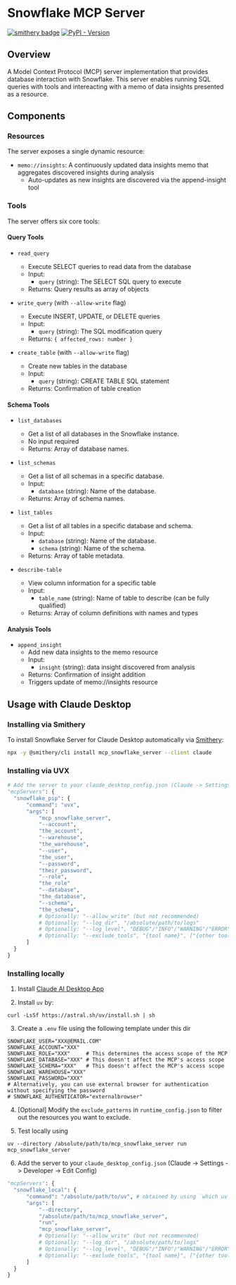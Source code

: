 # Snowflake MCP Server

[![smithery badge](https://smithery.ai/badge/mcp_snowflake_server)](https://smithery.ai/server/mcp_snowflake_server) [![PyPI - Version](https://img.shields.io/pypi/dm/mcp-snowflake-server?color&logo=pypi&logoColor=white&label=PyPI%20downloads)](https://pypi.org/project/mcp-snowflake-server/)


## Overview
A Model Context Protocol (MCP) server implementation that provides database interaction with Snowflake. This server enables running SQL queries with tools and intereacting with a memo of data insights presented as a resource.

## Components

### Resources
The server exposes a single dynamic resource:
- `memo://insights`: A continuously updated data insights memo that aggregates discovered insights during analysis
  - Auto-updates as new insights are discovered via the append-insight tool

### Tools
The server offers six core tools:

#### Query Tools
- `read_query`
   - Execute SELECT queries to read data from the database
   - Input:
     - `query` (string): The SELECT SQL query to execute
   - Returns: Query results as array of objects

- `write_query` (with `--allow-write` flag)
   - Execute INSERT, UPDATE, or DELETE queries
   - Input:
     - `query` (string): The SQL modification query
   - Returns: `{ affected_rows: number }`

- `create_table` (with `--allow-write` flag)
   - Create new tables in the database
   - Input:
     - `query` (string): CREATE TABLE SQL statement
   - Returns: Confirmation of table creation

#### Schema Tools
- `list_databases`
  - Get a list of all databases in the Snowflake instance.
  - No input required
  - Returns: Array of database names.

- `list_schemas`
  - Get a list of all schemas in a specific database.
  - Input:
    - `database` (string): Name of the database.
  - Returns: Array of schema names.

- `list_tables`
  - Get a list of all tables in a specific database and schema.
  - Input:
    - `database` (string): Name of the database.
    - `schema` (string): Name of the schema.
  - Returns: Array of table metadata.

- `describe-table`
   - View column information for a specific table
   - Input:
     - `table_name` (string): Name of table to describe (can be fully qualified)
   - Returns: Array of column definitions with names and types

#### Analysis Tools
- `append_insight`
   - Add new data insights to the memo resource
   - Input:
     - `insight` (string): data insight discovered from analysis
   - Returns: Confirmation of insight addition
   - Triggers update of memo://insights resource


## Usage with Claude Desktop

### Installing via Smithery

To install Snowflake Server for Claude Desktop automatically via [Smithery](https://smithery.ai/server/mcp_snowflake_server):

```bash
npx -y @smithery/cli install mcp_snowflake_server --client claude
```

### Installing via UVX 

```python
# Add the server to your claude_desktop_config.json (Claude -> Settings -> Developer -> Edit Config)
"mcpServers": {
  "snowflake_pip": {
      "command": "uvx",
      "args": [
          "mcp_snowflake_server",
          "--account",
          "the_account",
          "--warehouse",
          "the_warehouse",
          "--user",
          "the_user",
          "--password",
          "their_password",
          "--role",
          "the_role"
          "--database",
          "the_database",
          "--schema",
          "the_schema",
          # Optionally: "--allow_write" (but not recommended)
          # Optionally: "--log_dir", "/absolute/path/to/logs"
          # Optionally: "--log_level", "DEBUG"/"INFO"/"WARNING"/"ERROR"/"CRITICAL"
          # Optionally: "--exclude_tools", "{tool name}", ["{other tool name}"]
      ]
  }
}
```

### Installing locally

1. Install [Claude AI Desktop App](https://claude.ai/download)

2. Install `uv` by:
```
curl -LsSf https://astral.sh/uv/install.sh | sh
```

3. Create a `.env` file using the following template under this dir
```
SNOWFLAKE_USER="XXX@EMAIL.COM"
SNOWFLAKE_ACCOUNT="XXX"
SNOWFLAKE_ROLE="XXX"     # This determines the access scope of the MCP
SNOWFLAKE_DATABASE="XXX" # This doesn't affect the MCP's access scope
SNOWFLAKE_SCHEMA="XXX"   # This doesn't affect the MCP's access scope
SNOWFLAKE_WAREHOUSE="XXX"
SNOWFLAKE_PASSWORD="XXX"
# Alternatively, you can use external browser for authentication without specifying the password
# SNOWFLAKE_AUTHENTICATOR="externalbrowser" 
```

4. [Optional] Modify the `exclude_patterns` in `runtime_config.json` to filter out the resources you want to exclude.
   
5. Test locally using 
```
uv --directory /absolute/path/to/mcp_snowflake_server run mcp_snowflake_server
```

6. Add the server to your `claude_desktop_config.json` (Claude -> Settings -> Developer -> Edit Config)
```python
"mcpServers": {
  "snowflake_local": {
      "command": "/absolute/path/to/uv", # obtained by using `which uv`
      "args": [
          "--directory",
          "/absolute/path/to/mcp_snowflake_server",
          "run",
          "mcp_snowflake_server",
          # Optionally: "--allow_write" (but not recommended)
          # Optionally: "--log_dir", "/absolute/path/to/logs"
          # Optionally: "--log_level", "DEBUG"/"INFO"/"WARNING"/"ERROR"/"CRITICAL"
          # Optionally: "--exclude_tools", "{tool name}", ["{other tool name}"]
      ]
  }
}
```